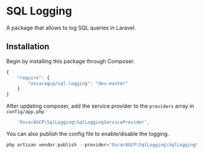 # SQL Logging

A package that allows to log SQL queries in Laravel.

## Installation

Begin by installing this package through Composer.

```js
{
    "require": {
		"oscaragcp/sql-logging": "dev-master"
	}
}
```

After updating composer, add the service provider to the `providers` array in `config/app.php`

```js
    'OscarAGCP\SqlLogging\SqlLoggingServiceProvider',
```

You can also publish the config file to enable/disable the logging.

```js
php artisan vendor:publish --provider="OscarAGCP\SqlLogging\SqlLoggingServiceProvider" --tag=config
```